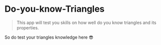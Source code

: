 # Do-you-know-Triangles
>This app will test you skills on how well do you know triangles and its properties.

So do test your triangles knowledge here 😎
